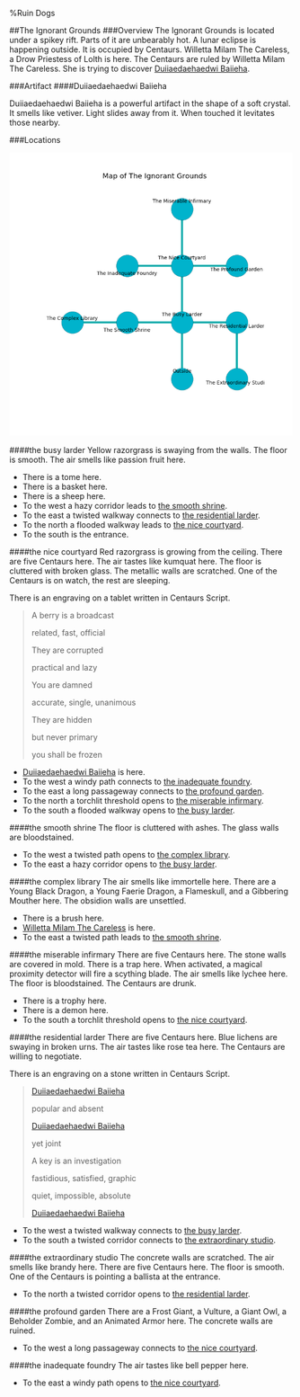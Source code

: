 %Ruin Dogs

##The Ignorant Grounds
###Overview
The Ignorant Grounds is located under a spikey rift. Parts of it are unbearably hot. A lunar eclipse is happening outside. It is occupied by Centaurs. <a name="Willetta-Milam-The-Careless"></a>Willetta Milam The Careless, a Drow Priestess of Lolth is here. The Centaurs are ruled by Willetta Milam The Careless. She  is trying to discover [Duiiaedaehaedwi Baiieha](#Duiiaedaehaedwi-Baiieha). 



###Artifact
####<a name="Duiiaedaehaedwi-Baiieha"></a>Duiiaedaehaedwi Baiieha


Duiiaedaehaedwi Baiieha is a powerful artifact in the shape of a soft crystal. It smells like vetiver. Light slides away from it. When touched it levitates those nearby. 





###Locations


![](../v2/images/The-Ignorant-Grounds.png)

####<a name="the-busy-larder"></a>the busy larder
Yellow razorgrass is swaying from the walls. The floor is smooth. The air smells like passion fruit here. 



* There is a tome here.
* There is a basket here.
* There is a sheep here.
* To the west a hazy corridor leads to [the smooth shrine](#the-smooth-shrine).
* To the east a twisted walkway connects to [the residential larder](#the-residential-larder).
* To the north a flooded walkway leads to [the nice courtyard](#the-nice-courtyard).
* To the south is the entrance.


####<a name="the-nice-courtyard"></a>the nice courtyard
Red razorgrass is growing from the ceiling. There are five Centaurs here. The air tastes like kumquat here. The floor is cluttered with broken glass. The metallic walls are scratched. One of the Centaurs is on watch, the rest are sleeping. 

There is an engraving on a tablet written in Centaurs Script. 

> A berry is a broadcast
>
> related, fast, official
>
> They are corrupted
>
> practical and lazy
>
> You are damned
>
> accurate, single, unanimous
>
> They are hidden
>
> but never primary
>
> you shall be frozen
>


* [Duiiaedaehaedwi Baiieha](#Duiiaedaehaedwi-Baiieha) is here.
* To the west a windy path connects to [the inadequate foundry](#the-inadequate-foundry).
* To the east a long passageway connects to [the profound garden](#the-profound-garden).
* To the north a torchlit threshold opens to [the miserable infirmary](#the-miserable-infirmary).
* To the south a flooded walkway opens to [the busy larder](#the-busy-larder).


####<a name="the-smooth-shrine"></a>the smooth shrine
The floor is cluttered with ashes. The glass walls are bloodstained. 



* To the west a twisted path opens to [the complex library](#the-complex-library).
* To the east a hazy corridor opens to [the busy larder](#the-busy-larder).


####<a name="the-complex-library"></a>the complex library
The air smells like immortelle here. There are a Young Black Dragon, a Young Faerie Dragon, a Flameskull, and a Gibbering Mouther here. The obsidion walls are unsettled. 



* There is a brush here.
* [Willetta Milam The Careless](#Willetta-Milam-The-Careless) is here.
* To the east a twisted path leads to [the smooth shrine](#the-smooth-shrine).


####<a name="the-miserable-infirmary"></a>the miserable infirmary
There are five Centaurs here. The stone walls are covered in mold. There is a trap here. When activated, a magical proximity detector will fire a scything blade. The air smells like lychee here. The floor is bloodstained. The Centaurs are drunk. 



* There is a trophy here.
* There is a demon here.
* To the south a torchlit threshold opens to [the nice courtyard](#the-nice-courtyard).


####<a name="the-residential-larder"></a>the residential larder
There are five Centaurs here. Blue lichens are swaying in broken urns. The air tastes like rose tea here. The Centaurs are willing to negotiate. 

There is an engraving on a stone written in Centaurs Script. 

> [Duiiaedaehaedwi Baiieha](#Duiiaedaehaedwi-Baiieha)
>
> popular and absent
>
> [Duiiaedaehaedwi Baiieha](#Duiiaedaehaedwi-Baiieha)
>
> yet joint
>
> A key is an investigation
>
> fastidious, satisfied, graphic
>
> quiet, impossible, absolute
>
> [Duiiaedaehaedwi Baiieha](#Duiiaedaehaedwi-Baiieha)
>


* To the west a twisted walkway connects to [the busy larder](#the-busy-larder).
* To the south a twisted corridor connects to [the extraordinary studio](#the-extraordinary-studio).


####<a name="the-extraordinary-studio"></a>the extraordinary studio
The concrete walls are scratched. The air smells like brandy here. There are five Centaurs here. The floor is smooth. One of the Centaurs is pointing a ballista at the entrance. 



* To the north a twisted corridor opens to [the residential larder](#the-residential-larder).


####<a name="the-profound-garden"></a>the profound garden
There are a Frost Giant, a Vulture, a Giant Owl, a Beholder Zombie, and an Animated Armor here. The concrete walls are ruined. 



* To the west a long passageway connects to [the nice courtyard](#the-nice-courtyard).


####<a name="the-inadequate-foundry"></a>the inadequate foundry
The air tastes like bell pepper here. 



* To the east a windy path opens to [the nice courtyard](#the-nice-courtyard).


